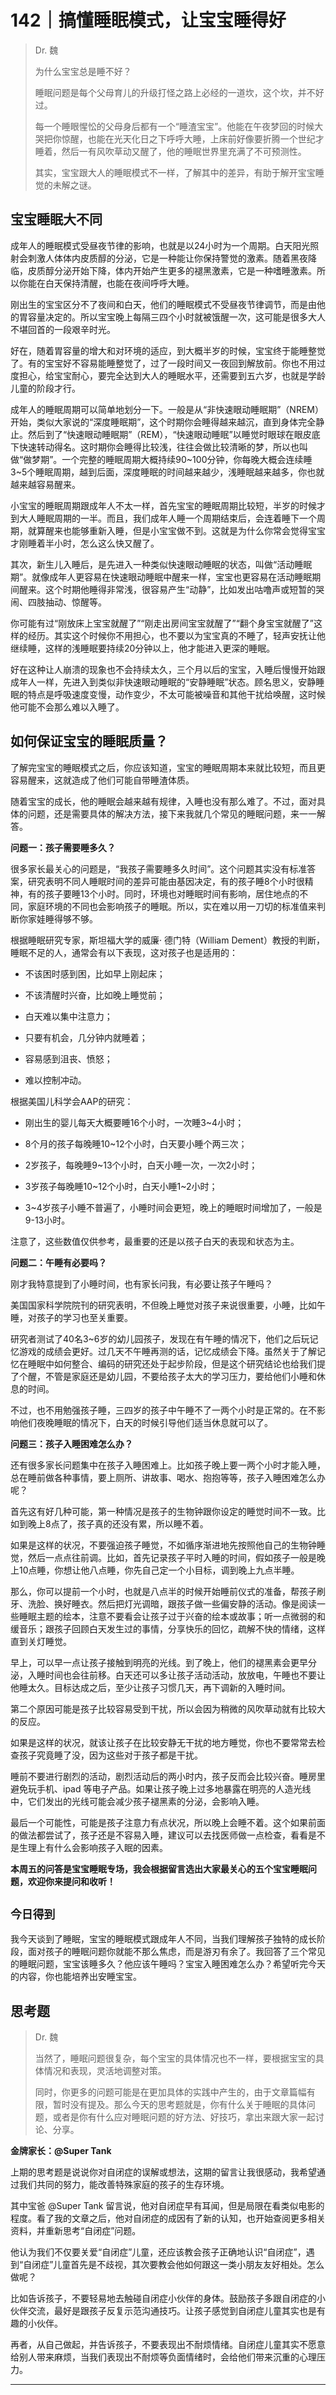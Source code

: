 # 142｜搞懂睡眠模式，让宝宝睡得好

> Dr. 魏
> 
> 为什么宝宝总是睡不好？
> 
> 睡眠问题是每个父母育儿的升级打怪之路上必经的一道坎，这个坎，并不好过。
> 
> 每一个睡眼惺忪的父母身后都有一个“睡渣宝宝”。他能在午夜梦回的时候大哭把你惊醒，也能在光天化日之下呼呼大睡，上床前好像要折腾一个世纪才睡着，然后一有风吹草动又醒了，他的睡眠世界里充满了不可预测性。
> 
> 其实，宝宝跟大人的睡眠模式不一样，了解其中的差异，有助于解开宝宝睡觉的未解之谜。

## 宝宝睡眠大不同

成年人的睡眠模式受昼夜节律的影响，也就是以24小时为一个周期。白天阳光照射会刺激人体体内皮质醇的分泌，它是一种能让你保持警觉的激素。随着黑夜降临，皮质醇分泌开始下降，体内开始产生更多的褪黑激素，它是一种嗜睡激素。所以你能在白天保持清醒，也能在夜间呼呼大睡。

刚出生的宝宝区分不了夜间和白天，他们的睡眠模式不受昼夜节律调节，而是由他的胃容量决定的。所以宝宝晚上每隔三四个小时就被饿醒一次，这可能是很多大人不堪回首的一段艰辛时光。

好在，随着胃容量的增大和对环境的适应，到大概半岁的时候，宝宝终于能睡整觉了。有的宝宝好不容易能睡整觉了，过了一段时间又一夜回到解放前。你也不用过度担心，给宝宝耐心，要完全达到大人的睡眠水平，还需要到五六岁，也就是学龄儿童的阶段才行。

成年人的睡眠周期可以简单地划分一下。一般是从“非快速眼动睡眠期”（NREM）开始，类似大家说的“深度睡眠期”，这个时期你会睡得越来越沉，直到身体完全静止。然后到了“快速眼动睡眠期”（REM），“快速眼动睡眠”以睡觉时眼球在眼皮底下快速转动得名。这时期你会睡得比较浅，往往会做比较清晰的梦，所以也叫做“做梦期”。一个完整的睡眠周期大概持续90~100分钟，你每晚大概会连续睡3~5个睡眠周期，越到后面，深度睡眠的时间越来越少，浅睡眠越来越多，你也就越来越容易醒来。

小宝宝的睡眠周期跟成年人不太一样，首先宝宝的睡眠周期比较短，半岁的时候才到大人睡眠周期的一半。而且，我们成年人睡一个周期结束后，会连着睡下一个周期，就算醒来也能够重新入睡，但是小宝宝做不到。这就是为什么你常会觉得宝宝才刚睡着半小时，怎么这么快又醒了。

其次，新生儿入睡后，是先进入一种类似快速眼动睡眠的状态，叫做“活动睡眠期”。就像成年人更容易在快速眼动睡眠中醒来一样，宝宝也更容易在活动睡眠期间醒来。这个时期他睡得非常浅，很容易产生“动静”，比如发出咕噜声或短暂的哭闹、四肢抽动、惊醒等。

你可能有过“刚放床上宝宝就醒了”“刚走出房间宝宝就醒了”“翻个身宝宝就醒了”这样的经历。其实这个时候你不用担心，也不要以为宝宝真的不睡了，轻声安抚让他继续睡，这样的浅睡眠要持续20分钟以上，他才能进入更深的睡眠。

好在这种让人崩溃的现象也不会持续太久，三个月以后的宝宝，入睡后慢慢开始跟成年人一样，先进入到类似非快速眼动睡眠的“安静睡眠”状态。顾名思义，安静睡眠的特点是呼吸速度变慢，动作变少，不太可能被噪音和其他干扰给唤醒，这时候他可能不会那么难以入睡了。

## 如何保证宝宝的睡眠质量？

了解完宝宝的睡眠模式之后，你应该知道，宝宝的睡眠周期本来就比较短，而且更容易醒来，这就造成了他们可能自带睡渣体质。

随着宝宝的成长，他的睡眠会越来越有规律，入睡也没有那么难了。不过，面对具体的问题，还是需要具体的解决方法，接下来我就几个常见的睡眠问题，来一一解答。

 **问题一：孩子需要睡多久？**

很多家长最关心的问题是，“我孩子需要睡多久时间”。这个问题其实没有标准答案，研究表明不同人睡眠时间的差异可能由基因决定，有的孩子睡8个小时很精神，有的孩子要睡13个小时。同时，环境也对睡眠时间有影响，居住地点的不同，家庭环境的不同也会影响孩子的睡眠。所以，实在难以用一刀切的标准值来判断你家娃睡得够不够。

根据睡眠研究专家，斯坦福大学的威廉· 德门特（William Dement）教授的判断，睡眠不足的人，通常会有以下表现，这对孩子也是适用的：

* 不该困时感到困，比如早上刚起床；

* 不该清醒时兴奋，比如晚上睡觉前；

* 白天难以集中注意力；

* 只要有机会，几分钟内就睡着；

* 容易感到沮丧、愤怒；

* 难以控制冲动。

根据美国儿科学会AAP的研究：

* 刚出生的婴儿每天大概要睡16个小时，一次睡3~4小时；

* 8个月的孩子每晚睡10~12个小时，白天要小睡个两三次；

* 2岁孩子，每晚睡9~13个小时，白天小睡一次，一次2小时；

* 3岁孩子每晚睡10~12个小时，白天小睡1~2小时；

* 3~4岁孩子小睡不普遍了，小睡时间会更短，晚上的睡眠时间增加了，一般是9-13小时。

注意了，这些数值仅供参考，最重要的还是以孩子白天的表现和状态为主。

 **问题二：午睡有必要吗？**

刚才我特意提到了小睡时间，也有家长问我，有必要让孩子午睡吗？

美国国家科学院院刊的研究表明，不但晚上睡觉对孩子来说很重要，小睡，比如午睡，对孩子的学习也至关重要。

研究者测试了40名3~6岁的幼儿园孩子，发现在有午睡的情况下，他们之后玩记忆游戏的成绩会更好。过几天不午睡再测的话，记忆成绩会下降。虽然关于了解记忆在睡眠中如何整合、编码的研究还处于起步阶段，但是这个研究结论也给我们提了个醒，不管是家庭还是幼儿园，不要给孩子太大的学习压力，要给他们小睡和休息的时间。

不过，也不用勉强孩子睡，三四岁的孩子中午睡不了一两个小时是正常的。在不影响他们夜晚睡眠的情况下，白天的时候引导他们适当休息就可以了。

 **问题三：孩子入睡困难怎么办？**

还有很多家长问题集中在孩子入睡困难上。比如孩子晚上要一两个小时才能入睡，总在睡前做各种事情，要上厕所、讲故事、喝水、抱抱等等，孩子入睡困难怎么办呢？

首先这有好几种可能，第一种情况是孩子的生物钟跟你设定的睡觉时间不一致。比如到晚上8点了，孩子真的还没有累，所以睡不着。

如果是这样的状况，不要强迫孩子睡觉，不如循序渐进地先按照他自己的生物钟睡觉，然后一点点往前调。比如，首先记录孩子平时入睡的时间，假如孩子一般是晚上10点睡，你想让他八点睡，你先自己定一个小目标，调到晚上九点半睡。

那么，你可以提前一个小时，也就是八点半的时候开始睡前仪式的准备，帮孩子刷牙、洗脸、换好睡衣。然后把灯光调暗，跟孩子做一些偏安静的活动。像是阅读一些睡眠主题的绘本，注意不要看会让孩子过于兴奋的绘本或故事；听一点微弱的和缓音乐；跟孩子回顾白天发生过的事情，分享快乐的回忆，疏解不快的情绪，这样直到关灯睡觉。

早上，可以早一点让孩子接触到明亮的光线。到了晚上，他们的褪黑素会更早分泌，入睡时间也会往前移。白天还可以多让孩子活动活动，放放电，午睡也不要让他睡太久。目标达成之后，至少让孩子习惯几天，再下调新的入睡时间。

第二个原因可能是孩子比较容易受到干扰，所以会因为稍微的风吹草动就有比较大的反应。

如果是这样的状况，就该让孩子在比较安静无干扰的地方睡觉，你也不要常常去检查孩子究竟睡了没，因为这些对于孩子都是干扰。

睡前不要进行剧烈的活动，剧烈活动后的两小时内，孩子反而会比较兴奋。睡房里避免玩手机、ipad 等电子产品。如果让孩子晚上过多地暴露在明亮的人造光线中，它们发出的光线可能会减少孩子褪黑素的分泌，会影响入睡。

最后一个可能性，可能是孩子注意力有点状况，所以晚上会睡不着。这个如果前面的做法都尝试了，孩子还是不容易入睡，建议可以去找医师做一点检查，看看是不是生理上有什么会影响孩子入眠的因素。

 **本周五的问答是宝宝睡眠专场，我会根据留言选出大家最关心的五个宝宝睡眠问题，欢迎你来提问和收听！**

## `今日得到`

我今天谈到了睡眠，宝宝的睡眠模式跟成年人不同，当我们理解孩子独特的成长阶段，面对孩子的睡眠问题你就能不那么焦虑，而是游刃有余了。我回答了三个常见的睡眠问题，宝宝该睡多久？他应该午睡吗？宝宝入睡困难怎么办？希望听完今天的内容，你也能培养出安睡宝宝。

## 思考题

> Dr. 魏
> 
> 当然了，睡眠问题很复杂，每个宝宝的具体情况也不一样，要根据宝宝的具体情况和表现，灵活地调整对策。
> 
> 同时，你更多的问题可能是在更加具体的实践中产生的，由于文章篇幅有限，暂时没有提及。那么今天的思考题就是，你有什么关于睡眠的具体问题，或者是你有什么应对睡眠问题的好方法、好技巧，拿出来跟大家一起讨论、分享。

 **金牌家长：@Super Tank**

上期的思考题是说说你对自闭症的误解或想法，这期的留言让我很感动，我希望通过我们共同的努力，能改善特殊家庭的孩子的生存环境。

其中宝爸 @Super Tank 留言说，他对自闭症早有耳闻，但是局限在看类似电影的程度。看了我的文章之后，他对自闭症的成因有了新的认知，也开始查阅更多相关资料，并重新思考“自闭症”问题。

他认为我们不仅要关爱“自闭症”儿童，还应该教会孩子正确地认识“自闭症”，遇到“自闭症”儿童首先是不歧视，其次要教会他如何跟这一类小朋友友好相处。怎么做呢？

比如告诉孩子，不要轻易地去触碰自闭症小伙伴的身体。鼓励孩子多跟自闭症的小伙伴交流，最好是跟孩子反复示范沟通技巧。让孩子感觉到自闭症儿童其实也是有趣的小伙伴。

再者，从自己做起，并告诉孩子，不要表现出不耐烦情绪。自闭症儿童其实不愿意给别人带来麻烦，当我们表现出不耐烦等负面情绪时，会给他们带来沉重的心理压力。

---
